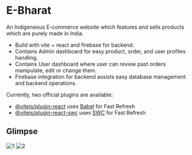 # E-Bharat

An Indigeneous E-commerce website which features and sells products which are purely made in India.

* Build with vite + react and firebase for backend.
* Contains Admin dashboard for easy product, order, and user profiles handling.
* Contains User dashboard where user can review past orders manipulate, edit or change them.
* Firebase integration for backend assists easy database management and backend operations.

Currently, two official plugins are available:

- [@vitejs/plugin-react](https://github.com/vitejs/vite-plugin-react/blob/main/packages/plugin-react/README.md) uses [Babel](https://babeljs.io/) for Fast Refresh
- [@vitejs/plugin-react-swc](https://github.com/vitejs/vite-plugin-react-swc) uses [SWC](https://swc.rs/) for Fast Refresh

## Glimpse

![1](https://github.com/shubhanggupta2000/firebase-ecommerce/assets/79959361/6359ce33-e71b-40e6-9c25-80b611c08a10)
![2](https://github.com/shubhanggupta2000/firebase-ecommerce/assets/79959361/40267926-bc36-4a57-9c74-7a04df33ae1c)
